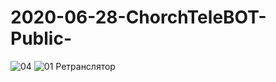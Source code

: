 # 2020-06-28-ChorchTeleBOT-Public-
![04](https://github.com/DenisGarifullin/2020-06-28-ChorchTeleBOT-Public-/assets/64261936/b44033ef-653f-4523-83e7-05f13181770b)
![01 Ретранслятор](https://github.com/DenisGarifullin/2020-06-28-ChorchTeleBOT-Public-/assets/64261936/a3175765-8f90-4efb-b6f8-78f5be425492)
